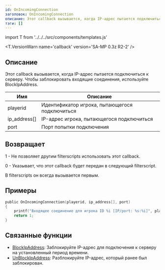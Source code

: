 ```yaml
---
id: OnIncomingConnection
заголовок: OnIncomingConnection
описание: Этот callback вызывается, когда IP-адрес пытается подключиться к серверу.
тэги: []
---
```


import T from '../../../src/components/templates.js'

<T.VersionWarn name='callback' version='SA-MP 0.3z R2-2' />

## Описание

Этот callback вызывается, когда IP-адрес пытается подключиться к серверу. Чтобы заблокировать входящие соединения, используйте BlockIpAddress.

| Имя          | Описание                                           |
| ------------ | -------------------------------------------------- |
| playerid     | Идентификатор игрока, пытающегося подключиться     |
| ip_address[] | IP-адрес игрока, пытающегося подключиться          |
| port         | Порт попытки подключения                           |

## Возвращает

1 - Не позволяет другим filterscripts использовать этот callback.

0 - Указывает, что этот callback будет передан в следующий filterscript.

В filterscripts он всегда вызывается первым.

## Примеры

```c
public OnIncomingConnection(playerid, ip_address[], port)
{
    printf("Входящее соединение для игрока ID %i [IP/port: %s:%i]", playerid, ip_address, port);
    return 1;
}
```

## Связанные функции

- [BlockIpAddress](../functions/BlockIpAddress.md): Заблокируйте IP-адрес для подключения к серверу на установленный период времени.
- [UnBlockIpAddress](../functions/UnBlockIpAddress.md): Разблокируйте IP-адрес, который ранее был заблокирован.
